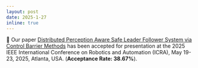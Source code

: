```yaml
---
layout: post
date: 2025-1-27
inline: true
---
```


:tada: Our paper [Distributed Perception Aware Safe Leader Follower System via Control Barrier Methods]([https://nail-uh.github.io/icra25.github.io/]) has been  accepted for presentation at the 2025 IEEE International Conference on Robotics and Automation (ICRA), May 19-23, 2025, Atlanta, USA. (**Acceptance Rate: 38.67%**). 
